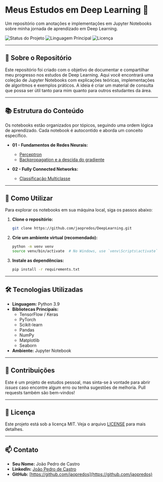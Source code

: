 # Meus Estudos em Deep Learning 🚀

Um repositório com anotações e implementações em Jupyter Notebooks sobre minha jornada de aprendizado em Deep Learning.

![Status do Projeto](https://img.shields.io/badge/status-em%20andamento-green)
![Linguagem Principal](https://img.shields.io/badge/python-3.9-blue)
![Licença](https://img.shields.io/badge/license-MIT-lightgrey)

---

## 📖 Sobre o Repositório

Este repositório foi criado com o objetivo de documentar e compartilhar meu progresso nos estudos de Deep Learning. Aqui você encontrará uma coleção de Jupyter Notebooks com explicações teóricas, implementações de algoritmos e exemplos práticos. A ideia é criar um material de consulta que possa ser útil tanto para mim quanto para outros estudantes da área.

---

## 📚 Estrutura do Conteúdo

Os notebooks estão organizados por tópicos, seguindo uma ordem lógica de aprendizado. Cada notebook é autocontido e aborda um conceito específico.

* **01 - Fundamentos de Redes Neurais:**
    * [Perceptron](https://github.com/jaopredos/DeepLearning/blob/main/Fundamentos/perceptron.ipynb)
    * [Backpropagation e a descida do gradiente](https://github.com/jaopredos/DeepLearning/blob/main/Fundamentos/backpropagation.ipynb)

* **02 - Fully Connected Networks:**
    * [Classificação Multiclasse](https://github.com/jaopredos/DeepLearning/blob/main/Fully%20Connected%20Networks/multiclass-classification.ipynb)
    
---

## 🚀 Como Utilizar

Para explorar os notebooks em sua máquina local, siga os passos abaixo:

1.  **Clone o repositório:**
    ```bash
    git clone https://github.com/jaopredos/DeepLearning.git
    ```

2.  **Crie um ambiente virtual (recomendado):**
    ```bash
    python -m venv venv
    source venv/bin/activate  # No Windows, use `venv\Scripts\activate`
    ```

3.  **Instale as dependências:**
    ```bash
    pip install -r requirements.txt
    ```

---

## 🛠️ Tecnologias Utilizadas

* **Linguagem:** Python 3.9
* **Bibliotecas Principais:**
    * TensorFlow / Keras
    * PyTorch
    * Scikit-learn
    * Pandas
    * NumPy
    * Matplotlib
    * Seaborn
* **Ambiente:** Jupyter Notebook

---

## 🤝 Contribuições

Este é um projeto de estudos pessoal, mas sinta-se à vontade para abrir *issues* caso encontre algum erro ou tenha sugestões de melhoria. Pull requests também são bem-vindos!

---

## 📝 Licença

Este projeto está sob a licença MIT. Veja o arquivo [LICENSE](LICENSE) para mais detalhes.

---

## 📫 Contato

* **Seu Nome:** João Pedro de Castro
* **LinkedIn:** [João Pedro de Castro](https://www.linkedin.com/in/joaopedro-decastrogomes)
* **GitHub:** [https://github.com/jaopredos](https://github.com/jaopredos)